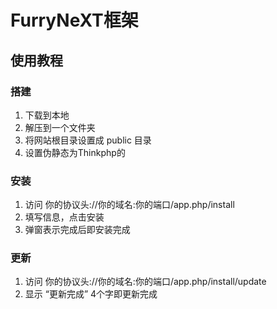 # FurryNeXT框架

## 使用教程

### 搭建
1. 下载到本地
2. 解压到一个文件夹
3. 将网站根目录设置成 public 目录
4. 设置伪静态为Thinkphp的

### 安装
1. 访问 你的协议头://你的域名:你的端口/app.php/install
2. 填写信息，点击安装
3. 弹窗表示完成后即安装完成

### 更新
1. 访问 你的协议头://你的域名:你的端口/app.php/install/update
2. 显示 “更新完成” 4个字即更新完成